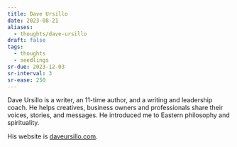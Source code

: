 ```yaml
---
title: Dave Ursillo
date: 2023-08-21
aliases:
  - thoughts/dave-ursillo
draft: false
tags:
  - thoughts
  - seedlings
sr-due: 2023-12-03
sr-interval: 3
sr-ease: 250
---
```

Dave Ursillo is a writer, an 11-time author, and a writing and leadership coach. He helps creatives, business owners and professionals share their voices, stories, and messages. He introduced me to Eastern philosophy and spirituality.

His website is [daveursillo.com](https://daveursillo.com).